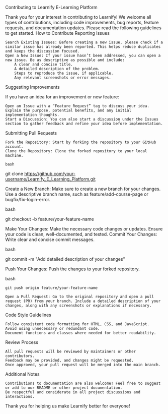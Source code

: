 Contributing to Learnify E-Learning Platform

Thank you for your interest in contributing to Learnify! We welcome all types of contributions, including code improvements, bug reports, feature requests, and documentation updates. Please read the following guidelines to get started.
How to Contribute
Reporting Issues

    Search Existing Issues: Before creating a new issue, please check if a similar issue has already been reported. This helps reduce duplicates and keeps the discussion focused.
    Open a New Issue: If your issue hasn’t been addressed, you can open a new issue. Be as descriptive as possible and include:
        A clear and concise title.
        A detailed description of the problem.
        Steps to reproduce the issue, if applicable.
        Any relevant screenshots or error messages.

Suggesting Improvements

If you have an idea for an improvement or new feature:

    Open an Issue with a “Feature Request” tag to discuss your idea. Explain the purpose, potential benefits, and any initial implementation thoughts.
    Start a Discussion: You can also start a discussion under the Issues section to gather feedback and refine your idea before implementation.

Submitting Pull Requests

    Fork the Repository: Start by forking the repository to your GitHub account.
    Clone the Repository: Clone the forked repository to your local machine.

    bash

git clone https://github.com/your-username/Learnify_E_Learning_Platform.git

Create a New Branch: Make sure to create a new branch for your changes. Use a descriptive branch name, such as feature/add-course-page or bugfix/fix-login-error.

bash

git checkout -b feature/your-feature-name

Make Your Changes: Make the necessary code changes or updates. Ensure your code is clean, well-documented, and tested.
Commit Your Changes: Write clear and concise commit messages.

bash

git commit -m "Add detailed description of your changes"

Push Your Changes: Push the changes to your forked repository.

bash

    git push origin feature/your-feature-name

    Open a Pull Request: Go to the original repository and open a pull request (PR) from your branch. Include a detailed description of your changes, along with any screenshots or explanations if necessary.

Code Style Guidelines

    Follow consistent code formatting for HTML, CSS, and JavaScript.
    Avoid using unnecessary or redundant code.
    Document functions and classes where needed for better readability.

Review Process

    All pull requests will be reviewed by maintainers or other contributors.
    Feedback may be provided, and changes might be requested.
    Once approved, your pull request will be merged into the main branch.

Additional Notes

    Contributions to documentation are also welcome! Feel free to suggest or add to our README or other project documentation.
    Be respectful and considerate in all project discussions and interactions.

Thank you for helping us make Learnify better for everyone!
